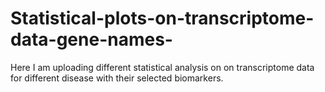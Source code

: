 # Statistical-plots-on-transcriptome-data-gene-names-
Here I am uploading different statistical analysis on on transcriptome data for different disease with their selected biomarkers. 
